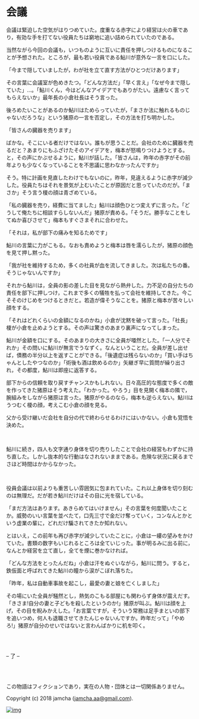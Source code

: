 

# 会議

会議は緊迫した空気がはりつめていた。度重なる赤字により経営は火の車であり，有効な手を打てない役員たちは窮地に追い詰められていたのである。  

当然ながら今回の会議も，いつものように互いに責任を押しつけるものになることが予想された。ところが，最も若い役員である鮎川が意外な一言を口にした。  

「今まで隠していましたが，わが社を立て直す方法がひとつだけあります」  

その言葉に会議室が色めきたつ。「どんな方法だ」「早く言え」「なぜ今まで隠していた」…。「鮎川くん，今はどんなアイデアでもありがたい。遠慮なく言ってもらえないか」最年長の小倉社長はそう言った。  

後ろめたいことがあるのか鮎川はためらっていたが，「まさか法に触れるものじゃないだろうな」という猪原の一言を否定し，その方法を打ち明かした。  

「皆さんの臓器を売ります」  

ばかな。そこにいる者だけではない。誰もが思うことだ。会社のために臓器を売るだと？あまりにもふざけたそのアイデアを，梅本が怒鳴りつけようとする。と，その声にかぶせるように，鮎川が話した。「皆さんは，昨年の赤字がその前年よりも少なくなっていることを不思議に思わなかったんですか」  

そう。特に計画を見直したわけでもないのに，昨年，見違えるように赤字が減少した。役員たちはそれを景気が上むいたことが原因だと思っていたのだが。「まさか」そう言う榎の顔は青ざめている。  

「私の臓器を売り，経費に当てました」鮎川は顔色ひとつ変えずに言った。「どうして俺たちに相談すらしないんだ」猪原が責める。「そうだ。勝手なことをしてぬか喜びさせて」梅本もすぐさまそれに合わせた。  

「それは，私が部下の痛みを知るためです」  

鮎川の言葉に力がこもる。なおも責めようと梅本は唇を濡らしたが，猪原の顔色を見て押し黙った。  

「我が社を維持するため，多くの社員が血を流してきました。次は私たちの番。そうじゃないんですか」  

それから鮎川は，全員の影の差した目を見ながら熱弁した。力不足の自分たちの責任を部下に押しつけ，これまで多くの犠牲を払って会社を維持してきた。今こそそのけじめをつけるときだと。若造が偉そうなことを。猪原と梅本が苦々しい顔をする。  

「それはどれくらいの金額になるのかね」小倉が沈黙を破って言った。「社長」榎が小倉を止めようとする。その声は驚きのあまり裏声になってしまった。  

鮎川が金額を口にする。そのあまりの大きさに全員が唖然とした。「一人分でそれか」その問いに鮎川が無言でうなずく。なんということだ。全員が差し出せば，債務の半分以上を返すことができる。「後遺症は残らないのか」「買い手はちゃんとしたやつなのか」「術後も酒は飲めるのか」矢継ぎ早に質問が繰り出され，その都度，鮎川は即座に返答する。  

部下からの信頼を取り戻すチャンスかもしれない。日々高圧的な態度で多くの敵を作ってきた猪原はそう考えた。「わかった。やろう」目を見開く梅本の隣で，腕組みをしながら猪原は言った。猪原がやるのなら，梅本も逆らえない。鮎川はうつむく榎の顔，考えこむ小倉の顔を見る。  

父から受け継いだ会社を自分の代で終わらせるわけにはいかない。小倉も覚悟を決めた。  

<br>  

鮎川に続き，四人も文字通り身体を切り売りしたことで会社の経営もわずかに持ち直した。しかし抜本的な行動はなされないままである。危険な状況に戻るまでさほど時間はかからなかった。  

<br>  

役員会議は以前よりも重苦しい雰囲気に包まれていた。これ以上身体を切り刻むのは無理だ。だが若き鮎川だけはその目に光を宿している。  

「まだ方法はあります。あきらめてはいけません」その言葉を何度聞いたことか。威勢のいい言葉を並べたて，口先三寸で金だけ奪っていく，コンなんとかという虚業の輩に，どれだけ騙されてきたか知れない。  

とはいえ，この前年も再び赤字が減少していたことに，小倉は一縷の望みをかけていた。書類の数字もいじれるところは全ていじった。事が明るみに出る前に，なんとか経営を立て直し，全てを煙に巻かなければ。  

「どんな方法をとったんだね」小倉は汗をぬぐいながら，鮎川に問う。すると，鉄仮面と呼ばれてきた鮎川の瞳から涙がこぼれ落ちた。  

「昨年，私は自動車事故を起こし，最愛の妻と娘を亡くしました」  

その場にいた全員が騒然とし，熱気のこもる部屋にも関わらず身体が震えだす。「きさま!自分の妻と子どもを殺したというのか!」猪原が叫ぶ。鮎川は顔を上げ，その目を睨みかえした。「お言葉ですが，そういう常務は足手まといの部下を追いつめ，何人も退職させてきたんじゃないんですか。昨年だって」「やめろ!」猪原が自分のせいではないと言わんばかりに机を叩く。  

<br>  
<br>  

&#x2013; 了 &#x2013;  

<br>  
<br>  

この物語はフィクションであり，実在の人物・団体とは一切関係ありません。  

Copyright (c) 2018 jamcha (jamcha.aa@gmail.com).  

[![img](http://i.creativecommons.org/l/by-nc-sa/4.0/88x31.png)](http://creativecommons.org/licenses/by-nc-sa/4.0/deed)  

